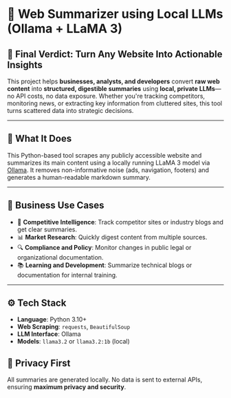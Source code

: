 # 🧠 Web Summarizer using Local LLMs (Ollama + LLaMA 3)

## 🚀 Final Verdict: Turn Any Website Into Actionable Insights

This project helps **businesses, analysts, and developers** convert **raw web content** into **structured, digestible summaries** using **local, private LLMs**—no API costs, no data exposure. Whether you're tracking competitors, monitoring news, or extracting key information from cluttered sites, this tool turns scattered data into strategic decisions.

---

## 🧩 What It Does

This Python-based tool scrapes any publicly accessible website and summarizes its main content using a locally running LLaMA 3 model via [Ollama](https://ollama.com/). It removes non-informative noise (ads, navigation, footers) and generates a human-readable markdown summary.

---

## 💼 Business Use Cases

* 📰 **Competitive Intelligence**: Track competitor sites or industry blogs and get clear summaries.
* 📊 **Market Research**: Quickly digest content from multiple sources.
* 🔍 **Compliance and Policy**: Monitor changes in public legal or organizational documentation.
* 📚 **Learning and Development**: Summarize technical blogs or documentation for internal training.

---

## ⚙️ Tech Stack

* **Language**: Python 3.10+
* **Web Scraping**: `requests`, `BeautifulSoup`
* **LLM Interface**: Ollama
* **Models**: `llama3.2` or `llama3.2:1b` (local)



## 🔐 Privacy First

All summaries are generated locally. No data is sent to external APIs, ensuring **maximum privacy and security**.

